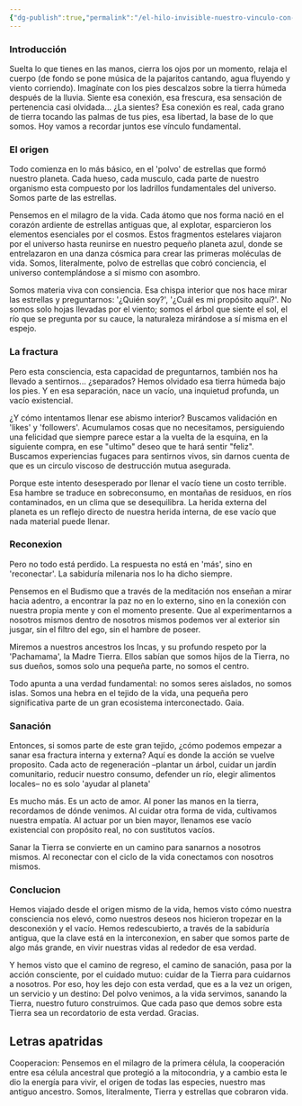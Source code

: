 ```yaml
---
{"dg-publish":true,"permalink":"/el-hilo-invisible-nuestro-vinculo-con-la-vida/","created":"2025-04-19T12:31","updated":"2025-04-20T08:57"}
---
```


### Introducción
Suelta lo que tienes en las manos, cierra los ojos por un momento, relaja el cuerpo (de fondo se pone música de la pajaritos cantando, agua fluyendo y viento corriendo). Imagínate con los pies descalzos sobre la tierra húmeda después de la lluvia. Siente esa conexión, esa frescura, esa sensación de pertenencia casi olvidada... ¿La sientes? Esa conexión es real, cada grano de tierra tocando las palmas de tus pies, esa libertad, la base de lo que somos. Hoy vamos a recordar juntos ese vínculo fundamental.
### El origen
Todo comienza en lo más básico, en el 'polvo' de estrellas que formó nuestro planeta. Cada hueso, cada musculo, cada parte de nuestro organismo esta compuesto por los ladrillos fundamentales del universo. Somos parte de las estrellas.

Pensemos en el milagro de la vida. Cada átomo que nos forma nació en el corazón ardiente de estrellas antiguas que, al explotar, esparcieron los elementos esenciales por el cosmos. Estos fragmentos estelares viajaron por el universo hasta reunirse en nuestro pequeño planeta azul, donde se entrelazaron en una danza cósmica para crear las primeras moléculas de vida. Somos, literalmente, polvo de estrellas que cobró conciencia, el universo contemplándose a sí mismo con asombro.

Somos materia viva con consiencia. Esa chispa interior que nos hace mirar las estrellas y preguntarnos: '¿Quién soy?', '¿Cuál es mi propósito aquí?'. No somos solo hojas llevadas por el viento; somos el árbol que siente el sol,  el río que se pregunta por su cauce, la naturaleza mirándose a sí misma en el espejo.
### La fractura
Pero esta consciencia, esta capacidad de preguntarnos, también nos ha llevado a sentirnos... ¿separados? Hemos olvidado esa tierra húmeda bajo los pies. Y en esa separación, nace un vacío, una inquietud profunda, un vacío existencial.

¿Y cómo intentamos llenar ese abismo interior? Buscamos validación en 'likes' y 'followers'. Acumulamos cosas que no necesitamos, persiguiendo una felicidad que siempre parece estar a la vuelta de la esquina, en la siguiente compra, en ese "ultimo" deseo que te hará sentir "feliz". Buscamos experiencias fugaces para sentirnos vivos, sin darnos cuenta de que es un circulo viscoso de destrucción mutua asegurada.

Porque este intento desesperado por llenar el vacío tiene un costo terrible. Esa hambre se traduce en sobreconsumo, en montañas de residuos, en ríos contaminados, en un clima que se desequilibra. La herida externa del planeta es un reflejo directo de nuestra herida interna, de ese vacío que nada material puede llenar.
### Reconexion
Pero no todo está perdido. La respuesta no está en 'más', sino en 'reconectar'. La sabiduría milenaria nos lo ha dicho siempre.

Pensemos en el Budismo que a través de la meditación nos enseñan a mirar hacia adentro, a encontrar la paz no en lo externo, sino en la conexión con nuestra propia mente y con el momento presente. Que al experimentarnos a nosotros mismos dentro de nosotros mismos podemos ver al exterior sin jusgar, sin el filtro del ego, sin el hambre de poseer.

Miremos a nuestros ancestros los Incas, y su profundo respeto por la 'Pachamama', la Madre Tierra. Ellos sabían que somos hijos de la Tierra, no sus dueños, somos solo una pequeña parte, no somos el centro.

Todo apunta a una verdad fundamental: no somos seres aislados, no somos islas. Somos una hebra en el tejido de la vida, una pequeña pero significativa parte de un gran ecosistema interconectado. Gaia.
### Sanación
Entonces, si somos parte de este gran tejido, ¿cómo podemos empezar a sanar esa fractura interna y externa?
Aquí es donde la acción se vuelve proposito. Cada acto de regeneración –plantar un árbol, cuidar un jardín comunitario, reducir nuestro consumo, defender un río, elegir alimentos locales– no es solo 'ayudar al planeta'

Es mucho más. Es un acto de amor. Al poner las manos en la tierra, recordamos de dónde venimos. Al cuidar otra forma de vida, cultivamos nuestra empatía. Al actuar por un bien mayor, llenamos ese vacío existencial con propósito real, no con sustitutos vacíos.

Sanar la Tierra se convierte en un camino para sanarnos a nosotros mismos. Al reconectar con el ciclo de la vida conectamos con nosotros mismos.
### Conclucion
Hemos viajado desde el origen mismo de la vida, hemos visto cómo nuestra consciencia nos elevó, como nuestros deseos nos hicieron tropezar en la desconexión y el vacío. Hemos redescubierto, a través de la sabiduría antigua, que la clave está en la interconexion, en saber que somos parte de algo más grande, en vivir nuestras vidas al rededor de esa verdad.

Y hemos visto que el camino de regreso, el camino de sanación, pasa por la acción consciente, por el cuidado mutuo: cuidar de la Tierra para cuidarnos a nosotros. Por eso, hoy les dejo con esta verdad, que es a la vez un origen, un servicio y un destino: Del polvo venimos, a la vida servimos, sanando la Tierra, nuestro futuro construimos. Que cada paso que demos sobre esta Tierra sea un recordatorio de esta verdad. Gracias.

## Letras apatridas
Cooperacion: Pensemos en el milagro de la primera célula, la cooperación entre esa célula ancestral que protegió a la mitocondria, y a cambio esta le dio la energía para vivir, el origen de todas las especies, nuestro mas antiguo ancestro. Somos, literalmente, Tierra y estrellas que cobraron vida.